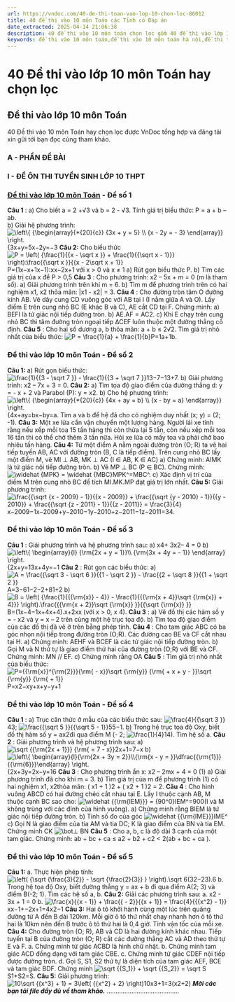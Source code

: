 ```yaml
---
url: https://vndoc.com/40-de-thi-toan-vao-lop-10-chon-loc-86012
title: 40 đề thi vào 10 môn Toán các Tỉnh có Đáp án
date_extracted: 2025-04-14 21:06:38
description: 40 đề thi vào 10 môn toán chọn lọc gồm 40 đề thi vào lớp 10 môn Toán có chọn lọc từ nhiều nguồn đồng thời có đáp án kèm theo giúp các bạn học sinh tự hệ thống, củng cố kiến thức, chuẩn bị thật tốt cho kì thi vào lớp 10 sắp tới.
keywords: đề thi vào 10 môn toán,đề thi vào 10 môn toán hà nội,đề thi toán vào 10,đề thi vào 10,đề toán vào 10,đề thi vào 10 toán,đề ôn thi vào 10 môn toán,các đề toán thi vào 10,đề toán vào 10 hà nội
---
```


# 40 Đề thi vào lớp 10 môn Toán hay chọn lọc
## **Đề thi vào lớp 10 môn Toán**
40 Đề thi vào 10 môn Toán hay chọn lọc được VnDoc tổng hợp và đăng tải xin gửi tới bạn đọc cùng tham khảo.
### **A - PHẦN ĐỀ BÀI**
### **I - ĐỀ ÔN THI TUYỂN SINH LỚP 10 THPT**
### **[Đề thi vào lớp 10 môn Toán](<https://vndoc.com/thi-vao-lop-10-mon-toan>) \- Đề số 1**
**Câu 1** : a\) Cho biết a = 2 +√3 và b = 2 - √3. Tính giá trị biểu thức: P = a + b – ab.  
b\) Giải hệ phương trình: ![\\left\\{ {\\begin{array}{*{20}{c}}
  {3x + y = 5} \\\\ 
  {x - 2y =  - 3} 
\\end{array}} \\right.](https://i.vdoc.vn/data/image/blank.png)\{3x+y=5x−2y=−3
**Câu 2:** Cho biểu thức ![P = \\left\( {\\frac{1}{{x - \\sqrt x }} + \\frac{1}{{\\sqrt x  - 1}}} \\right\):\\frac{{\\sqrt x }}{{x - 2\\sqrt x  + 1}}](https://i.vdoc.vn/data/image/blank.png)P=\(1x−x+1x−1\):xx−2x+1 với x > 0 và x ≠ 1
a\) Rút gọn biểu thức P.
b\) Tìm các giá trị của x để P > 0,5
**Câu 3** : Cho phương trình: x2 – 5x + m = 0 \(m là tham số\).
a\) Giải phương trình trên khi m = 6.
b\) Tìm m để phương trình trên có hai nghiệm x1, x2 thỏa mãn: |x1 \- x2| = 3.
**Câu 4** : Cho đường tròn tâm O đường kính AB. Vẽ dây cung CD vuông góc với AB tại I \(I nằm giữa A và O\). Lấy điểm E trên cung nhỏ BC \(E khác B và C\), AE cắt CD tại F. Chứng minh:
a\) BEFI là tứ giác nội tiếp đường tròn.
b\) AE.AF = AC2.
c\) Khi E chạy trên cung nhỏ BC thì tâm đường tròn ngoại tiếp ∆CEF luôn thuộc một đường thẳng cố định.
**Câu 5** : Cho hai số dương a, b thỏa mãn: a + b ≤ 2√2. Tìm giá trị nhỏ nhất của biểu thức: ![P = \\frac{1}{a} + \\frac{1}{b}](https://i.vdoc.vn/data/image/blank.png)P=1a+1b.
### Đề thi vào lớp 10 môn Toán - Đề số 2
**Câu 1:** a\) Rút gọn biểu thức: ![\\frac{1}{{3 - \\sqrt 7 }} - \\frac{1}{{3 + \\sqrt 7 }}](https://i.vdoc.vn/data/image/blank.png)13−7−13+7.
b\) Giải phương trình: x2 – 7x + 3 = 0.
**Câu 2:** a\) Tìm tọa độ giao điểm của đường thẳng d: y = - x + 2 và Parabol \(P\): y = x2.
b\) Cho hệ phương trình: ![\\left\\{ {\\begin{array}{*{20}{c}}
  {4x + ay = b} \\\\ 
  {x - by = a} 
\\end{array}} \\right.](https://i.vdoc.vn/data/image/blank.png)\{4x+ay=bx−by=a. Tìm a và b để hệ đã cho có nghiệm duy nhất \(x; y\) = \(2; -1\).
**Câu 3:** Một xe lửa cần vận chuyển một lượng hàng. Người lái xe tính rằng nếu xếp mỗi toa 15 tấn hàng thì còn thừa lại 5 tấn, còn nếu xếp mỗi toa 16 tấn thì có thể chở thêm 3 tấn nữa. Hỏi xe lửa có mấy toa và phải chở bao nhiêu tấn hàng.
**Câu 4:** Từ một điểm A nằm ngoài đường tròn \(O; R\) ta vẽ hai tiếp tuyến AB, AC với đường tròn \(B, C là tiếp điểm\). Trên cung nhỏ BC lấy một điểm M, vẽ MI ⊥ AB, MK ⊥ AC \(I ∈ AB, K ∈ AC\)
a\) Chứng minh: AIMK là tứ giác nội tiếp đường tròn.
b\) Vẽ MP ⊥ BC \(P ∈ BC\). Chứng minh: ![\\widehat {MPK} = \\widehat {MBC}](https://i.vdoc.vn/data/image/blank.png)MPK^=MBC^.
c\) Xác định vị trí của điểm M trên cung nhỏ BC để tích MI.MK.MP đạt giá trị lớn nhất.
**Câu 5:** Giải phương trình: ![\\frac{{\\sqrt {x - 2009}  - 1}}{{x - 2009}} + \\frac{{\\sqrt {y - 2010}  - 1}}{{y - 2010}} + \\frac{{\\sqrt {z - 2011}  - 1}}{{z - 2011}} = \\frac{3}{4}](https://i.vdoc.vn/data/image/blank.png)x−2009−1x−2009+y−2010−1y−2010+z−2011−1z−2011=34.
### Đề thi vào lớp 10 môn Toán - Đề số 3
**Câu 1** : Giải phương trình và hệ phương trình sau:
a\) x4\+ 3x2– 4 = 0
b\) ![\\left\\{ \\begin{array}{l}
{\\rm{2x  +  y  =  1}}\\\\
{\\rm{3x  +  4y  =   - 1}}
\\end{array} \\right.](https://i.vdoc.vn/data/image/blank.png)\{2x+y=13x+4y=−1
**Câu 2** : Rút gọn các biểu thức:
a\) ![A = \\frac{{\\sqrt 3  - \\sqrt 6 }}{{1 - \\sqrt 2 }} - \\frac{{2 + \\sqrt 8 }}{{1 + \\sqrt 2 }}](https://i.vdoc.vn/data/image/blank.png)A=3−61−2−2+81+2
b\) ![B = \\left\( {\\frac{1}{{{\\rm{x}} - 4}} - \\frac{1}{{{\\rm{x  +  4}}\\sqrt {\\rm{x}}  + 4}}} \\right\).\\frac{{{\\rm{x  +  2}}\\sqrt {\\rm{x}} }}{{\\sqrt {\\rm{x}} }}](https://i.vdoc.vn/data/image/blank.png)B=\(1x−4−1x+4x+4\).x+2xx \(với x > 0, x 4\).
**Câu 3** : a\) Vẽ đồ thị các hàm số y = - x2 và y = x – 2 trên cùng một hệ trục tọa độ.
b\) Tìm tọa độ giao điểm của các đồ thị đã vẽ ở trên bằng phép tính.
**Câu 4** : Cho tam giác ABC có ba góc nhọn nội tiếp trong đường tròn \(O;R\). Các đường cao BE và CF cắt nhau tại H.
a\) Chứng minh: AEHF và BCEF là các tứ giác nội tiếp đường tròn.
b\) Gọi M và N thứ tự là giao điểm thứ hai của đường tròn \(O;R\) với BE và CF. Chứng minh: MN // EF.
c\) Chứng minh rằng OA
**Câu 5** : Tìm giá trị nhỏ nhất của biểu thức:
![P={{\\rm{x}}^{\\rm{2}}}{\\rm{ -  x}}\\sqrt {\\rm{y}} {\\rm{  +  x  +  y  -  }}\\sqrt {\\rm{y}} {\\rm{  +  1}}](https://i.vdoc.vn/data/image/blank.png)P=x2−xy+x+y−y+1
### Đề thi vào lớp 10 môn Toán - Đề số 4
**Câu 1** : a\) Trục căn thức ở mẫu của các biểu thức sau: ![\\frac{4}{{\\sqrt 3 }}](https://i.vdoc.vn/data/image/blank.png)43; ![\\frac{{\\sqrt 5 }}{{\\sqrt 5  - 1}}](https://i.vdoc.vn/data/image/blank.png)55−1.
b\) Trong hệ trục tọa độ Oxy, biết đồ thị hàm số y = ax2đi qua điểm M \(- 2; ![\\frac{1}{4}](https://i.vdoc.vn/data/image/blank.png)14\). Tìm hệ số a.
**Câu 2** : Giải phương trình và hệ phương trình sau:
a\) ![\\sqrt {{\\rm{2x  +  1}}} {\\rm{  =  7  -  x}}](https://i.vdoc.vn/data/image/blank.png)2x+1=7−x
b\) ![\\left\\{ \\begin{array}{l}{\\rm{2x  +  3y  =  2}}\\\\{\\rm{x  -  y  =  }}\\dfrac{{\\rm{1}}}{{\\rm{6}}}\\end{array} \\right.](https://i.vdoc.vn/data/image/blank.png)\{2x+3y=2x−y=16
**Câu 3** : Cho phương trình ẩn x: x2 – 2mx + 4 = 0 \(1\)
a\) Giải phương trình đã cho khi m = 3.
b\) Tìm giá trị của m để phương trình \(1\) có hai nghiệm x1, x2thỏa mãn: \( x1 \+ 1 \)2 \+ \( x2 \+ 1 \)2 = 2.
**Câu 4** : Cho hình vuông ABCD có hai đường chéo cắt nhau tại E. Lấy I thuộc cạnh AB, M thuộc cạnh BC sao cho: ![\\widehat {{\\rm{IEM}}} = {90^0}](https://i.vdoc.vn/data/image/blank.png)IEM^=900\(I và M không trùng với các đỉnh của hình vuông\).
a\) Chứng minh rằng BIEM là tứ giác nội tiếp đường tròn.
b\) Tính số đo của góc ![\\widehat {{\\rm{IME}}}](https://i.vdoc.vn/data/image/blank.png)IME^
c\) Gọi N là giao điểm của tia AM và tia DC; K là giao điểm của BN và tia EM. Chứng minh CK ![\\bot](https://i.vdoc.vn/data/image/blank.png)⊥ BN
**Câu 5** : Cho a, b, c là độ dài 3 cạnh của một tam giác. Chứng minh:
ab + bc + ca ≤ a2 \+ b2 \+ c2 < 2\(ab + bc + ca \).
### Đề thi vào lớp 10 môn Toán - Đề số 5
**Câu 1:** a. Thực hiện phép tính: ![\\left\( {\\sqrt {\\frac{3}{2}}  - \\sqrt {\\frac{2}{3}} } \\right\).\\sqrt 6](https://i.vdoc.vn/data/image/blank.png)\(32−23\).6
b. Trong hệ tọa độ Oxy, biết đường thẳng y = ax + b đi qua điểm A\(2; 3\) và điểm B\(-2; 1\). Tìm các hệ số a, b.
**Câu 2:** Giải các phương trình sau:
a. x2 \- 3x + 1 = 0
b. ![\\frac{x}{{x - 1}} + \\frac{{ - 2}}{{x + 1}} = \\frac{4}{{{x^2} - 1}}](https://i.vdoc.vn/data/image/blank.png)xx−1+−2x+1=4x2−1
**Câu 3:** Hai ô tô khởi hành cùng một lúc trên quãng đường từ A đến B dài 120km. Mỗi giờ ô tô thứ nhất chạy nhanh hơn ô tô thứ hai là 10km nên đến B trước ô tô thứ hai là 0,4 giờ. Tính vận tốc của mỗi xe.
**Câu 4:** Cho đường tròn \(O; R\), AB và CD là hai đường kính khác nhau. Tiếp tuyến tại B của đường tròn \(O; R\) cắt các đường thẳng AC và AD theo thứ tự E và F.
a. Chứng minh tứ giác ACBD là hình chữ nhật.
b. Chứng minh tam giác ACD đồng dạng với tam giác CBE.
c. Chứng minh tứ giác CDEF nội tiếp được đường tròn.
d. Gọi S, S1, S2 thứ tự là diện tích của tam giác AEF, BCE và tam giác BDF. Chứng minh ![\\sqrt {{S_1}}  + \\sqrt {{S_2}}  = \\sqrt S](https://i.vdoc.vn/data/image/blank.png)S1+S2=S.
**Câu 5:** Giải phương trình: ![10\\sqrt {{x^3} + 1}  = 3\\left\( {{x^2} + 2} \\right\)](https://i.vdoc.vn/data/image/blank.png)10x3+1=3\(x2+2\)
_**Mời các bạn tải file đầy đủ về tham khảo.**_
.........................................
